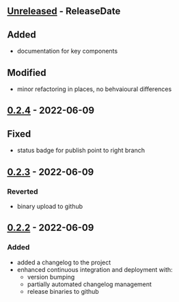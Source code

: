 <!-- next-header -->

## [Unreleased] - ReleaseDate

## Added
- documentation for key components

## Modified
- minor refactoring in places, no behvaioural differences

## [0.2.4] - 2022-06-09

## Fixed
- status badge for publish point to right branch

## [0.2.3] - 2022-06-09

### Reverted
- binary upload to github

## [0.2.2] - 2022-06-09

### Added
- added a changelog to the project
- enhanced continuous integration and deployment with:
  - version bumping
  - partially automated changelog management
  - release binaries to github

<!-- next-url -->
[Unreleased]: https://github.com/jj-style/stegosaurust/compare/v0.2.4...HEAD
[0.2.4]: https://github.com/jj-style/stegosaurust/compare/v0.2.3...v0.2.4
[0.2.3]: https://github.com/jj-style/stegosaurust/compare/v0.2.2...v0.2.3
[0.2.2]: https://github.com/jj-style/stegosaurust/compare/v0.2.1...v0.2.2